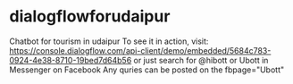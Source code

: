 # dialogflowforudaipur
Chatbot for tourism in udaipur
To see it in action, visit: https://console.dialogflow.com/api-client/demo/embedded/5684c783-0924-4e38-8710-19bed7d64b56
or just search for @hibott or Ubott in Messenger on Facebook
Any quries can be posted on the fbpage="Ubott"
